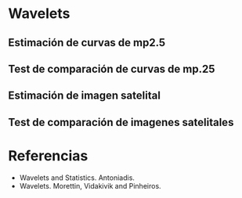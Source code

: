 # Wavelets

## Estimación de curvas de mp2.5

## Test de comparación de curvas de mp.25

## Estimación de imagen satelital

## Test de comparación de imagenes satelitales

# Referencias
- Wavelets and Statistics. Antoniadis.
- Wavelets. Morettin, Vidakivik and Pinheiros.
